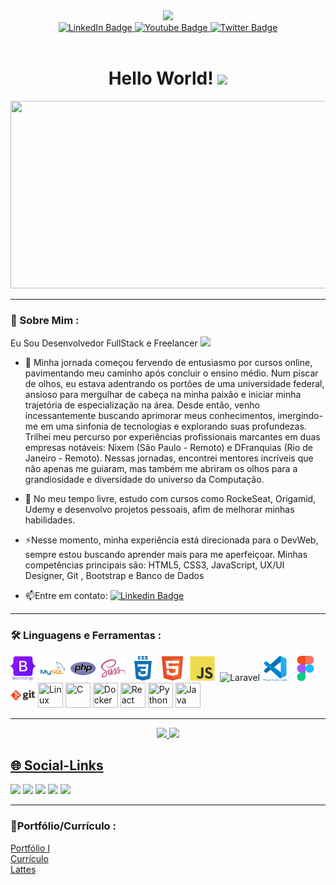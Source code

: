 <div id="header" align="center"> 
  <img src="https://media3.giphy.com/media/jdPMeyv9rn0hZHh8n9/giphy.gif" width="100"/>
 <div id="badges">
  <a href="https://www.linkedin.com/in/pedro-henrique-a-m-ribeiro-292890229/">
    <img src="https://img.shields.io/badge/LinkedIn-blue?style=for-the-badge&logo=linkedin&logoColor=white" alt="LinkedIn Badge" target="_blank"/>
  </a>
  <a href="mailto:peuhenry2018@gmail.com">
    <img  src="https://img.shields.io/badge/Gmail-D14836?style=for-the-badge&logo=gmail&logoColor=white" target="_blank" alt="Youtube Badge"/>
  </a>
  <a href="https://api.whatsapp.com/send?phone=5538984183349&text=">
    <img src="https://img.shields.io/badge/WhatsApp-25D366?style=for-the-badge&logo=whatsapp&logoColor=white" target="_blank" alt="Twitter Badge"/>
  </a>
</div>
  <img src="https://komarev.com/ghpvc/?username=peulearning&style=flat-square&color=blue" alt=""/>
 <h1>
  Hello World!
  <img src="https://media.giphy.com/media/hvRJCLFzcasrR4ia7z/giphy.gif" width="30px"/>
</h1>
</div>
<div align="center">
  <img src="https://media.giphy.com/media/dWesBcTLavkZuG35MI/giphy.gif" width="600" height="300"/>
</div>

---
### 🧙 Sobre Mim :

Eu Sou Desenvolvedor FullStack e Freelancer <img src="https://media.giphy.com/media/WUlplcMpOCEmTGBtBW/giphy.gif" width="30">

- :telescope: Minha jornada começou fervendo de entusiasmo por cursos online, pavimentando meu caminho após concluir o ensino médio. Num piscar de olhos, eu estava adentrando os portões de uma universidade federal, ansioso para mergulhar de cabeça na minha paixão e iniciar minha trajetória de especialização na área. Desde então, venho incessantemente buscando aprimorar meus conhecimentos, imergindo-me em uma sinfonia de tecnologias e explorando suas profundezas. Trilhei meu percurso por experiências profissionais marcantes em duas empresas notáveis: Nixem (São Paulo - Remoto) e DFranquias (Rio de Janeiro - Remoto). Nessas jornadas, encontrei mentores incríveis que não apenas me guiaram, mas também me abriram os olhos para a grandiosidade e diversidade do universo da Computação.

- :seedling: No meu tempo livre, estudo com cursos como RockeSeat, Origamid, Udemy e desenvolvo projetos pessoais, afim de melhorar minhas habilidades.

- :zap:Nesse momento,  minha experiência está direcionada para o DevWeb, sempre estou buscando aprender mais para me aperfeiçoar. Minhas competências principais  são: HTML5, CSS3, JavaScript, UX/UI Designer, Git , Bootstrap e Banco de Dados

- :mailbox:Entre em contato: [![Linkedin Badge](https://img.shields.io/badge/-PedroHenrique-blue?style=flat&logo=Linkedin&logoColor=white)](https://www.linkedin.com/in/pedro-henrique-a-m-ribeiro-292890229/)

---

### :hammer_and_wrench: Linguagens e Ferramentas :
<div>
  <img src="https://github.com/devicons/devicon/blob/master/icons/bootstrap/bootstrap-original-wordmark.svg" title="Bootstrap" alt="Bootstrap" width="40" height="40"/>&nbsp;
  <img src="https://github.com/devicons/devicon/blob/master/icons/mysql/mysql-original-wordmark.svg" title="MySql" alt="MySql" width="40" height="40"/>&nbsp;
  <img src="https://github.com/devicons/devicon/blob/master/icons/php/php-original.svg" title="PHP" alt="PHP" width="40" height="40"/>&nbsp;
  <img src="https://github.com/devicons/devicon/blob/master/icons/sass/sass-original.svg" title="Sass" alt="Sass" width="40" height="40"/>&nbsp;
  <img src="https://github.com/devicons/devicon/blob/master/icons/css3/css3-plain-wordmark.svg"  title="CSS3" alt="CSS" width="40" height="40"/>&nbsp;
  <img src="https://github.com/devicons/devicon/blob/master/icons/html5/html5-original.svg" title="HTML5" alt="HTML" width="40" height="40"/>&nbsp;
  <img src="https://github.com/devicons/devicon/blob/master/icons/javascript/javascript-original.svg" title="JavaScript" alt="JavaScript" width="40" height="40"/>&nbsp;
  <img src="https://cdn.jsdelivr.net/gh/devicons/devicon@latest/icons/laravel/laravel-original.svg" title="Laravel" alt="Laravel" width="40" height="40"/>
  <img src="https://github.com/devicons/devicon/blob/master/icons/vscode/vscode-original-wordmark.svg" title="VsCode" alt="VsCode" width="40" height="40"/>&nbsp;
  <img src="https://github.com/devicons/devicon/blob/master/icons/figma/figma-original.svg" title="Figma" **alt="Figma" width="40" height="40"/>
  <img src="https://github.com/devicons/devicon/blob/master/icons/git/git-original-wordmark.svg" title="Git" **alt="Git" width="40" height="40"/>
  <img src="https://cdn.jsdelivr.net/gh/devicons/devicon/icons/linux/linux-original.svg" title="Linux" **alt="Linux" width="40" height="40"/>
  <img src="https://cdn.jsdelivr.net/gh/devicons/devicon/icons/c/c-original.svg" title="C" **alt="C" width="40" height="40" />
  <img src="https://cdn.jsdelivr.net/gh/devicons/devicon/icons/docker/docker-original-wordmark.svg" title="Docker" **alt="Docker" width="40" height="40" />
  <img src="https://cdn.jsdelivr.net/gh/devicons/devicon/icons/react/react-original-wordmark.svg" title="React" **alt="React" width="40" height="40" />
  <img src="https://cdn.jsdelivr.net/gh/devicons/devicon/icons/python/python-original.svg" title="Python" **alt="Python" width="40" height="40" />
  <img src="https://cdn.jsdelivr.net/gh/devicons/devicon/icons/java/java-original.svg" title="Java" **alt="Java" width="40" height="40" />
  



   


</div>

---





<div align="center">
  <a href="https://github.com/peulearning">
  <img height="180em" src="https://github-readme-stats.vercel.app/api?username=peulearning&show_icons=true&theme=dark&include_all_commits=true&count_private=true"/>
  <img height="180em" src="https://github-readme-stats.vercel.app/api/top-langs/?username=peulearning&layout=compact&langs_count=7&theme=dark"/>
</div>
  
  ## 🌐 Social-Links
  <div>
   <a href="https://www.youtube.com/channel/UCX6cyBFloEhqilph6BB5gFA" target="_blank"><img src="https://img.shields.io/badge/YouTube-FF0000?style=for-the-badge&logo=youtube&logoColor=white" target="_blank"></a>
  <a href="https://instagram.com/peu20k" target="_blank"><img src="https://img.shields.io/badge/-Instagram-%23E4405F?style=for-the-badge&logo=instagram&logoColor=white" target="_blank"></a>
 	<a href="https://www.twitch.tv/peulearning" target="_blank"><img src="https://img.shields.io/badge/Twitch-9146FF?style=for-the-badge&logo=twitch&logoColor=white" target="_blank"></a>
  <a href = "mailto:contatopeuhenry@gmail.com"><img src="https://img.shields.io/badge/-Gmail-%23333?style=for-the-badge&logo=gmail&logoColor=white" target="_blank"></a>
  <a href="https://www.linkedin.com/in/pedro-henrique-292890229/" target="_blank"><img src="https://img.shields.io/badge/-LinkedIn-%230077B5?style=for-the-badge&logo=linkedin&logoColor=white" target="_blank"></a>
  

 </div>
  
---

### 📑Portfólio/Currículo :

<a target="_blank" href="https://portreact-peu.vercel.app">Portfólio I </a>
<br>
<a href="https://drive.google.com/file/d/1e5L0sTDn2COVUnUlUDaNHdKxAZ42VA2q/view?usp=sharing">Currículo</a>
<br>
<a href="http://lattes.cnpq.br/8448769584790074">Lattes</a>

  
